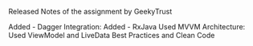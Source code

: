 Released Notes of the assignment by GeekyTrust

Added - Dagger Integration:
Added - RxJava 
Used MVVM Architecture: 
Used ViewModel and LiveData
Best Practices and Clean Code

